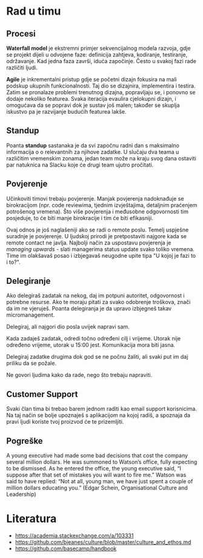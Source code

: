 # Rad u timu

## Procesi

**Waterfall model** je ekstremni primjer sekvencijalnog modela razvoja, gdje se projekt dijeli u odvojene faze: definicija zahtjeva, kodiranje, testiranje, održavanje. Kad jedna faza završi, iduća započinje. Često u svakoj fazi rade različiti ljudi.

**Agile** je inkrementalni pristup gdje se početni dizajn fokusira na mali podskup ukupnih funkcionalnosti. Taj dio se dizajnira, implementira i testira. Zatim se pronalaze problemi trenutnog dizajna, popravljaju se, i ponovno se dodaje nekoliko featurea. Svaka iteracija evaulira cjelokupni dizajn, i omogućava da se popravi dok je sustav još malen; također se skuplja iskustvo pa je razvijanje budućih featurea lakše.

## Standup

Poanta **standup** sastanaka je da svi započnu radni dan s maksimalno informacija o o relevantnih za njihove zadatke. U slučaju dva teama u različitim vremenskim zonama, jedan team može na kraju svog dana ostaviti par natuknica na Slacku koje će drugi team ujutro pročitati.

## Povjerenje

Učinkoviti timovi trebaju povjerenje. Manjak povjerenja nadoknađuje se birokracijom (npr. code reviewima, tjednim izvještajima, detaljnim praćenjem potrošenog vremena). Što više povjerenja i međusobne odgovornosti tim posjeduje, to će biti manje birokracije i tim će biti efikasniji.

Ovaj odnos je još naglašeniji ako se radi o remote poslu. Temelj uspješne suradnje je povjerenje. U ljudskoj prirodi je pretpostaviti najgore kada se remote contact ne javlja. Najbolji način za uspostavu povjerenja je *managing upwards* - slati managerima status update svako toliko vremena. Time im olakšavaš posao i izbjegavaš neugodne upite tipa "U kojoj je fazi to i to?".

## Delegiranje

Ako delegiraš zadatak na nekog, daj im potpuni autoritet, odgovornost i potrebne resurse. Ako te moraju pitati za svako odobrenje troškova, znači da im ne vjeruješ. Poanta delegiranja je da upravo izbjegneš takav micromanagement.

Delegiraj, ali najgori dio posla uvijek napravi sam.

Kada zadaješ zadatak, odredi točno određeni cilj i vrijeme. Utorak nije određeno vrijeme, utorak u 15:00 jest. Komunikacija mora biti jasna.

Delegiraj zadatke drugima dok god se ne počnu žaliti, ali svaki put im daj priliku da se požale.

Ne govori ljudima kako da rade, nego što trebaju napraviti.

## Customer Support

Svaki član tima bi trebao barem jednom raditi kao email support korisnicima. Na taj način se bolje upoznaješ s aplikacijom na kojoj radiš, a spoznaja da pravi ljudi koriste tvoj proizvod će te prizemljiti.

## Pogreške

A young executive had made some bad decisions that cost the company several million dollars. He was summoned to Watson’s office, fully expecting to be dismissed. As he entered the office, the young executive said, “I suppose after that set of mistakes you will want to fire me.” Watson was said to have replied: “Not at all, young man, we have just spent a couple of million dollars educating you.” (Edgar Schein, Organisational Culture and Leadership)

# Literatura

* https://academia.stackexchange.com/a/103331
* https://github.com/bjeanes/culture/blob/master/culture_and_ethos.md
* https://github.com/basecamp/handbook
